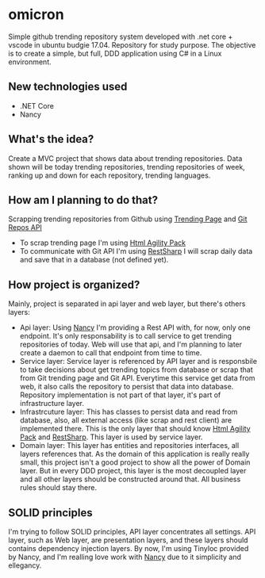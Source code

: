 # omicron
Simple github trending repository system developed with .net core + vscode in ubuntu budgie 17.04. Repository for study purpose. The objective is to create a simple, but full, DDD application using C# in a Linux environment.

## New technologies used
- .NET Core
- Nancy

## What's the idea?
Create a MVC project that shows data about trending repositories. Data shown will be today trending repositories, trending repositories of week, ranking up and down for each repository, trending languages.

## How am I planning to do that?
Scrapping trending repositories from Github using [Trending Page](https://github.com/trending) and [Git Repos API](https://developer.github.com/v3/repos/)
- To scrap trending page I'm using [Html Agility Pack](http://html-agility-pack.net/)
- To communicate with Git API I'm using [RestSharp](http://restsharp.org)
I will scrap daily data and save that in a database (not defined yet).

## How project is organized?
Mainly, project is separated in api layer and web layer, but there's others layers:
- Api layer: Using [Nancy](http://nancyfx.org) I'm providing a Rest API with, for now, only one endpoint. It's only responsability is to call service to get trending repositories of today. Web will use that api, and I'm planning to later create a daemon to call that endpoint from time to time.
- Service layer: Service layer is referenced by API layer and is responsbile to take decisions about get trending topics from database or scrap that from Git trending page and Git API. Everytime this service get data from web, it also calls the repository to persist that data into database. Repository implementation is not part of that layer, it's part of infrastructure layer.
- Infrastrcuture layer: This has classes to persist data and read from database, also, all external access (like scrap and rest client) are implemented there. This is the only layer that should know [Html Agility Pack](http://html-agility-pack.net) and [RestSharp](http://restsharp.org). This layer is used by service layer.
- Domain layer: This layer has entities and repositories interfaces, all layers references that. As the domain of this application is really really small, this project isn't a good project to show all the power of Domain layer. But in every DDD project, this layer is the most decoupled layer and all other layers should be constructed around that. All business rules should stay there.

## SOLID principles
I'm trying to follow SOLID principles, API layer concentrates all settings. API layer, such as Web layer, are presentation layers, and these layers should contains dependency injection layers. By now, I'm using TinyIoc provided by Nancy, and I'm realling love work with [Nancy](http://nancyfx.org) due to it simplicity and ellegancy.
